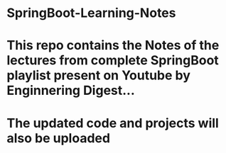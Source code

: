 # SpringBoot-Learning-Notes

# This repo contains the Notes of the lectures from complete SpringBoot playlist present on Youtube by Enginnering Digest...
# The updated code and projects will also be uploaded
